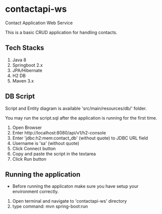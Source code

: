 # contactapi-ws
Contact Application Web Service

This is a basic CRUD application for handling contacts.

Tech Stacks
------------------
1. Java 8
2. Springboot 2.x
3. JPA/Hibernate
4. H2 DB
5. Maven 3.x

DB Script
-------------------
Script and Entity diagram is available 'src/main/resources/db/' folder. 

You may run the script.sql after the application is running for the first time.
1. Open Browser
2. Enter http://localhost:8080/api/v1/h2-console
3. Enter 'jdbc:h2:mem:contact_db' (without quote) to JDBC URL field
4. Username is 'sa' (without quote)
5. Click Connect button
6. Copy and paste the script in the textarea
7. Click Run button

Running the application
-------------------
* Before running the applicaton make sure you have setup your environment correctly.

1. Open terminal and navigate to 'contactapi-ws' directory
2. type command: mvn spring-boot:run
